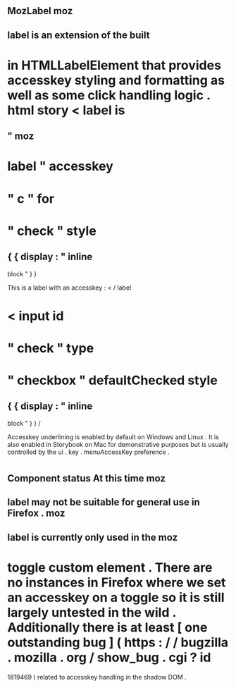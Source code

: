 #
MozLabel
moz
-
label
is
an
extension
of
the
built
-
in
HTMLLabelElement
that
provides
accesskey
styling
and
formatting
as
well
as
some
click
handling
logic
.
html
story
<
label
is
=
"
moz
-
label
"
accesskey
=
"
c
"
for
=
"
check
"
style
=
{
{
display
:
"
inline
-
block
"
}
}
>
This
is
a
label
with
an
accesskey
:
<
/
label
>
<
input
id
=
"
check
"
type
=
"
checkbox
"
defaultChecked
style
=
{
{
display
:
"
inline
-
block
"
}
}
/
>
Accesskey
underlining
is
enabled
by
default
on
Windows
and
Linux
.
It
is
also
enabled
in
Storybook
on
Mac
for
demonstrative
purposes
but
is
usually
controlled
by
the
ui
.
key
.
menuAccessKey
preference
.
#
#
Component
status
At
this
time
moz
-
label
may
not
be
suitable
for
general
use
in
Firefox
.
moz
-
label
is
currently
only
used
in
the
moz
-
toggle
custom
element
.
There
are
no
instances
in
Firefox
where
we
set
an
accesskey
on
a
toggle
so
it
is
still
largely
untested
in
the
wild
.
Additionally
there
is
at
least
[
one
outstanding
bug
]
(
https
:
/
/
bugzilla
.
mozilla
.
org
/
show_bug
.
cgi
?
id
=
1819469
)
related
to
accesskey
handling
in
the
shadow
DOM
.
